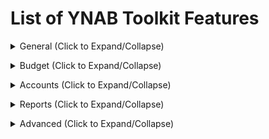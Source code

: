 <!-- THIS FILE IS GENERATED THERE IS NO NEED TO ADD YOUR FEATURE TO THIS LIST -->

# List of YNAB Toolkit Features

<details><summary>General (Click to Expand/Collapse)</summary>

## Account Name Height

Makes the account names smaller so that you can see more of the account names and fit more on the screen.

## Allow Resizing of Side Menu

Allows the Side Menu on the left to be resized. Resizing also allows longer account names to show up completely.

## Better scrollbars

Provides smaller and cleaner scrollbars across the application.

## Budget Quick Switch

Adds the list of budgets to the Open Budget dropdown so you don't have to navigate to the 'Open Budget' page to switch budgets.

## Collapsable Side Menu

Adds a button that can collapse the menu on the left so you can see more of your accounts or budget data.

## Colour Blind Mode

Changes colours like red, yellow and green in the interface to colours and shapes that are more easily distinguishable by colourblind people.

## Hide Account Balances

Allows you to hide account type totals and/or account balances.

## Hide Edit Account Button

Allows you to hide the edit account button to help prevent accidentally clicking on it.

## Hide Help (?) Button

This feature hides the blue help (?) button in the bottom right corner of the screen. View the account-options popup (click your e-mail in the bottom left) to show or hide the help button.

## Hide Referral Banner

YNAB shows a "Share YNAB, Get YNAB free" banner. If you'd rather not see this banner, you can turn this feature on to hide it.

## Interface Font

Select a font from the Google Fonts library or choose to use your system font.

## Localization of YNAB

Localization of interface.

## Navigation Tabs Height

Makes the navigation tabs (Budget, Reports, etc) smaller, and with less padding, so that you can see more of the sidebar on the screen.

## POS-style currency entry mode

Allow entry of currency values without decimal separators (as done in real-life on POS terminals). For example, entering a figure of "500" will expand to "5.00". Values containing decimal separator of current account are left unmodified (e.g. "50.00" will stay "50.00"). As a shorthand, values ending with "-" will be expanded to full monetary unit (e.g. "50-" will result in "50.00"). Math operations are supported as well (e.g. "50\*5" becomes "2.50").

## Printing Improvements

Changes print styles so budget and account sections can be easily printed. Due to the number of columns, the account section should be printed using landscape orientation.

## Privacy Mode

Obscures dollar amounts everywhere until hovered. In toggle mode, a lock icon will appear to the right of your budget name in the top left corner of YNAB. Click to enable or disable privacy mode.

## Show Import Notifications in Navigation Sidebar

Underline account names in the navigation sidebar that have transactions to be imported. Hovering the mouse over the account name will display the number of transactions to be imported.

## Square Negative Mode

Changes the round borders on all negative numbers to square. Helps them become more of an eyesore so you want to get rid of them!

## Toolkit Reports

Adds Toolkit Reports to the sidebar. Current reports include: Net Worth, Spending By Category/Payee, and Income vs Expense</details>

<details><summary>Budget (Click to Expand/Collapse)</summary>

## Add "Enter" Shortcut to the Move Popup

Pressing Enter in the Move Popup acts like clicking the OK button, instead of losing focus or doing nothing.

## Add Copy Transactions button to the Category Popup

Adds a button to the category activity popup to allow you to copy the transactions to the clipboard (able to be pasted into a spreadsheet app).

## Add Goals Indication

Add indicators for subcategories with goals. Types: (M)onthly goal, target by (D)ate goal, (T)arget without date, and (U)pcoming transactions.

## Add Pacing to the Budget

Add a column for 'pacing' which shows you how much money you've spent based on how far you are through the month. Note that clicking on the pacing value will toggle emphasis, allowing you to selectively enable the feature per category.

## Allow Resizing of Inspector

Adds a button to the Budget Toolbar that allows resizing the Budget Inspector to predetermined widths of 33% (YNAB default), 25%, 20%, 15%, or 0%. Note that smaller values maybe not be suitable on small screens.

## Budget Rows Progress Bars

Add progress bars and a vertical bar that shows how far you are through the month to category rows.

## Credit Card Emoji

Adds a credit card emoji 💳 to the "Credit Card Payments" category.

## Current Month Indicator

Changes the header bar's background color to a lighter blue when viewing the current month to better differentiate between months.

## Days of Buffering History Lookup

How old transactions should be used for average daily outflow calculation.

## Days of Buffering Metric

This calculation shows how long your money would likely last if you never earned another cent based on your average spending. We know that no month is 'average' but this should give you some idea of how much of a buffer you have. Equal to budget accounts total divided by the average daily outflow. That comes from sum of all outflow transactions from on budget accounts only divided by the age of budget in days. You can also change the number of days taken into account by this metric with the 'Days of Buffering History Lookup' setting.

## Display Target Goal Amount And Overbudget Warning

Adds a 'Goal' column which displays the target goal amount for every category with a goal, and a warning in red if you have budgeted beyond your goal.

## Display Total Monthly Goals

Adds a 'Total Monthly Goals' to the budget inspector, which displays the total amount of monthly funding goals.

## Enable Categories Filter

Enable textbox at budget page for categories filtering

## Goal Indicator Warning Color

Change the orange goal underfunded warning to blue, to better differentiate it from credit card overspending.

## Height of Budget Rows

Makes the budget rows skinnier than the default YNAB style so that you can fit more on the screen.

## Hide Age of Money Calculation

Hides the Age of Money calculation. Some users find it's not relevant or helpful for them, so they'd rather hide it. NOTE: YNAB will continue to run its Age of Money calculations, so the data will be up to date if you decide to show it again.

## Hide Total Available

Hides the "Total Available" section in the budget inspector.

## Highlight all Negative Category Balances Red

Ensure all negative balances are highlighted red instead of yellow, even with credit card spending.

## Income From Last Month

Show total of incoming transactions for last month in the header.

## Link to Inflows

Clicking on the "Total Inflows" section of the budget inspector will link to the inflow transactions for that month.

## Make the Categories Dropdown Larger

The Categories Dropdown that shows in the move money modal is quite small. Show more categories if the page real estate allows for it.

## Paid in Full Credit Card Assist

Highlights credit card category balances with a yellow warning if the balance of the category does not match the account balance. Adds a button to the Inspector to rectify the difference.

## Remove Zero and Negative Categories When Covering Over-Budgeting

Default YNAB behaviour is to show these categories when covering overbudgeting, but since they've got no money in them they won't help you. Let's clean up the menu.

## Seamless Budget Header

Remove the borders between selected month, funds and Age of Money in the budget header.

## Show Upcoming Transaction Total

Adds the total of upcoming transactions alongside activity for each category.

## Spending Goal

Allows the monthly funding goal to be set as a max spending goal for each category.

## Stealing From Future Alert

Highlights "Budget Next Month" red when you've gone negative as some point in the future.

## To Be Budgeted Warning

Changes the 'To Be Budgeted' background color to yellow if there is unallocated money left to be budgeted.

## Toggle All Master Categories Open/Close

Adds a button to the Budget Toolbar to open or close all master categories at once.

## Unhighlight all Positive Category Balances

Removes the highlight colour from positive (or zero) category balances and colours positive balances green instead.

## Warn When Clicking a Quick Budget Option

When this feature is activated, there will be a warning if you have already budgeted something.

## Warn When Target Balance is Not Reached

Will highlight balances of categories with Target Balances that have not yet been met.

## Width of Category Popup

Makes the screen that pops up when you click on activity from a budget category wider so you can see more details of the transactions listed.

## Width of Monthly Notes Popup

Makes the screen that pops up when you click on 'Enter a note...' below the month name wider so you can add more text.</details>

<details><summary>Accounts (Click to Expand/Collapse)</summary>

## Add Auto-Distribute Button To Split Transactions

Allows you to distribute the remaining amount in a split transaction proportionally to sub-transactions

## Add Check Number Column

Adds the check number column to your account view.

## Add a Toggle Splits Button to the Account(s) toolbar

Clicking the Toggle Splits button shows or hides all sub-transactions within all split transactions.

## Auto Adjust Split Transactions

When entering split transactions, each additional split will be auto-filled with the current remaining amount.

## Automatically Mark Transaction as Cleared

Automatically mark transaction as cleared when you enter it manually.

## Change Behaviour of Enter Key When Adding Transactions

When you press enter while adding transactions, the default behaviour is 'Save and add another'. This option changes it to just 'Save'.

## Clear Selection

Adds an option to the transaction edit drop-down menu to clear the current selection.

## Deselect Transactions on Save

Deselects all transactions after any transaction is saved.

## Easy Transaction Approval

Quickly approve scheduled or linked transactions by selecting the transaction(s) and pressing 'a' or 'enter' on your keyboard. Alternately, approve single scheduled or linked transactions by right clicking on the blue 'i' or link icon.

## Edit Multiple Flags at Once

Adds a button to the edit dialog which allows you to set the flag. If multiple transactions are selected, all transactions are updated.

## Emphasize Outflows

Make values in the outflow column red and put them in parenthesis.

## First Day of the Week in Calendar

Change the first day of the week when viewing the calendar.

## Height of Rows in Account Register

Change the height of transaction rows so more of them are displayed on the screen.

## Larger Clickable Area for Icons

Makes the uncleared, cleared and reconciled icons easier to select.

## Reconciled Text Colour

Makes the text on reconciled transactions appear in a more obvious colour of your choosing.

## Set Custom Flag Names (with Tooltips)

Adds the ability to set custom flag names. Tooltip for the flag name will only be visible when the cursor is hovered over the flag. _**Note**: Custom flag names are stored locally in the browser in which they are set and will **not** be carried over to other browsers/computers. Custom flag names will be lost if browser data is cleared._

## Show Available Category Balance on Hover

Adds the total available balance to the category tooltip on each row in the Accounts register.

## Show Menu When Right Clicking On Transaction

Right clicking on a transaction will show the contextual menu, allowing easy access to the Edit menu options.

## Show Running Balance

Adds a running balance column to the accounts page (does not appear on All Accounts View)

## Show Spare Change

"Imagine if you paid for all purchases in whole dollars. Shows a total of the spare change you would accumulate for the selected outflow transactions.

## Striped Transaction Rows

Shows a light gray background on every other transaction row.

## Swap cleared and flagged columns

Place the Cleared column on the left and the Flagged column on the right sides of an account screen.

## Toggle Scheduled and Reconciled Transaction Buttons

Easily show and hide scheduled and reconciled transactions with one click.</details>

<details><summary>Reports (Click to Expand/Collapse)</summary>

## Compact Income vs. Expense

Modifies styling of the Income vs. Expense report so it doesn't use too much white space on the page.

## Highlight Income vs Expense Row on Hover

Provides a highlight over the currently hovered row on the native YNAB Income vs Expense report.

## View Zero as Empty

If a cell is zero, replace it with an empty cell so it is easier to focus on non-zero cells. "Total" rows are not modified.</details>

<details><summary>Advanced (Click to Expand/Collapse)</summary>

## Disable Toolkit for YNAB

Turn all features on and off with a single switch.</details>
